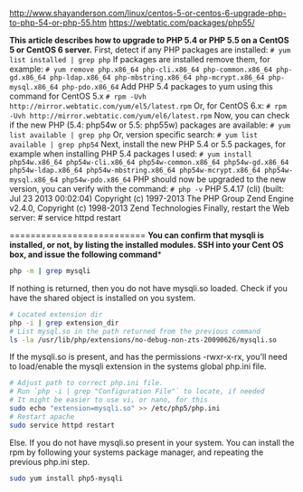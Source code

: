 http://www.shayanderson.com/linux/centos-5-or-centos-6-upgrade-php-to-php-54-or-php-55.htm
https://webtatic.com/packages/php55/

**This article describes how to upgrade to PHP 5.4 or PHP 5.5 on a CentOS 5 or CentOS 6 server.**
    First, detect if any PHP packages are installed:
    ```
    # yum list installed | grep php
    ```
    If packages are installed remove them, for example:
    ```
    # yum remove php.x86_64 php-cli.x86_64 php-common.x86_64 php-gd.x86_64 php-ldap.x86_64 php-mbstring.x86_64 php-mcrypt.x86_64 php-mysql.x86_64 php-pdo.x86_64
    ```
    Add PHP 5.4 packages to yum using this command for CentOS 5.x
    ```
    # rpm -Uvh http://mirror.webtatic.com/yum/el5/latest.rpm
    ```
    Or, for CentOS 6.x:
    ```
    # rpm -Uvh http://mirror.webtatic.com/yum/el6/latest.rpm
    ```
    Now, you can check if the new PHP (5.4: php54w or 5.5: php55w) packages are available:
    ```
    # yum list available | grep php
    ``` 
    Or, version specific search:
    ```
    # yum list available | grep php54
    ```
    Next, install the new PHP 5.4 or 5.5 packages, for example when installing PHP 5.4 packages I used:
    ```
    # yum install php54w.x86_64 php54w-cli.x86_64 php54w-common.x86_64 php54w-gd.x86_64 php54w-ldap.x86_64 php54w-mbstring.x86_64 php54w-mcrypt.x86_64 php54w-mysql.x86_64 php54w-pdo.x86_64
    ```
    PHP should now be upgraded to the new version, you can verify with the command:
    ```
    # php -v
    ```
    PHP 5.4.17 (cli) (built: Jul 23 2013 00:02:04)
    Copyright (c) 1997-2013 The PHP Group
    Zend Engine v2.4.0, Copyright (c) 1998-2013 Zend Technologies
    Finally, restart the Web server: # service httpd restart
    
==========================
**You can confirm that mysqli is installed, or not, by listing the installed modules. SSH into your Cent OS box, and issue the following command***

```bash
php -m | grep mysqli
```

If nothing is returned, then you do not have mysqli.so loaded. Check if you have the shared object is installed on you system.

```bash
# Located extension dir
php -i | grep extension_dir
# List mysql.so in the path returned from the previous command
ls -la /usr/lib/php/extensions/no-debug-non-zts-20090626/mysqli.so
```

If the mysqli.so is present, and has the permissions -rwxr-x-rx, 
you'll need to load/enable the mysqli extension in the systems global php.ini file.

```bash
# Adjust path to correct php.ini file. 
# Run `php -i | grep "Configuration File"` to locate, if needed
# It might be easier to use vi, or nano, for this
sudo echo "extension=mysqli.so" >> /etc/php5/php.ini
# Restart apache
sudo service httpd restart
```

Else. If you do not have mysqli.so present in your system. 
You can install the rpm by following your systems package manager, and repeating the previous php.ini step.

```bash
sudo yum install php5-mysqli
```



